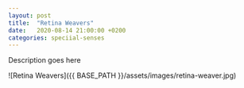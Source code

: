```yaml
---
layout: post
title:  "Retina Weavers"
date:   2020-08-14 21:00:00 +0200
categories: speciial-senses
---
```


Description goes here

![Retina Weavers]({{ BASE_PATH }}/assets/images/retina-weaver.jpg)
